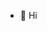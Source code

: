 - 👋 Hi

<!---
groovu/groovu is a ✨ special ✨ repository because its `README.md` (this file) appears on your GitHub profile.
You can click the Preview link to take a look at your changes.
--->
